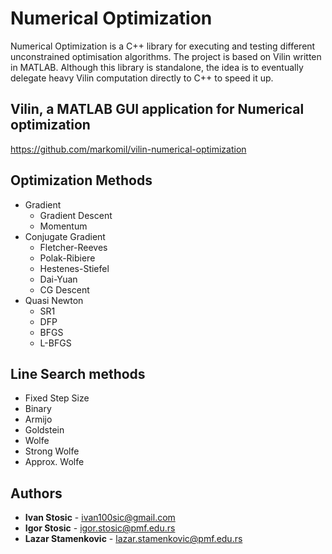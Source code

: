 # Numerical Optimization

Numerical Optimization is a C++ library for executing and testing different unconstrained optimisation algorithms. The project is based on Vilin written in MATLAB. Although this library is standalone, the idea is to eventually delegate heavy Vilin computation directly to C++ to speed it up.

## Vilin, a MATLAB GUI application for Numerical optimization

https://github.com/markomil/vilin-numerical-optimization

## Optimization Methods

- Gradient
  - Gradient Descent
  - Momentum
- Conjugate Gradient
  - Fletcher-Reeves
  - Polak-Ribiere
  - Hestenes-Stiefel
  - Dai-Yuan
  - CG Descent
- Quasi Newton
  - SR1
  - DFP
  - BFGS
  - L-BFGS

## Line Search methods

- Fixed Step Size
- Binary
- Armijo
- Goldstein
- Wolfe
- Strong Wolfe
- Approx. Wolfe

## Authors

* **Ivan Stosic** - ivan100sic@gmail.com
* **Igor Stosic** - igor.stosic@pmf.edu.rs
* **Lazar Stamenkovic** - lazar.stamenkovic@pmf.edu.rs

